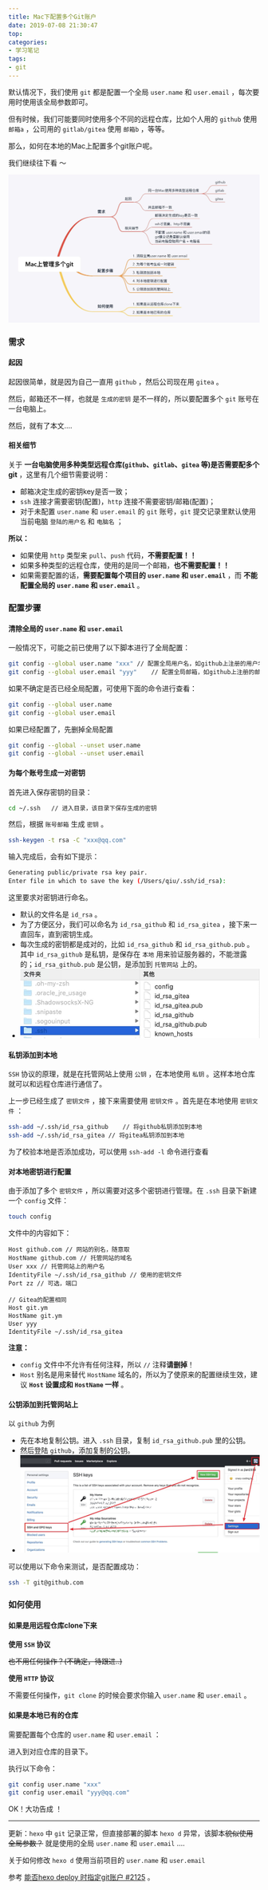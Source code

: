 ```yaml
---
title: Mac下配置多个Git账户
date: 2019-07-08 21:30:47
top:
categories:
- 学习笔记
tags:
- git
---
```


默认情况下，我们使用 `git` 都是配置一个全局 `user.name` 和 `user.email` ，每次要用时使用该全局参数即可。

但有时候，我们可能要同时使用多个不同的远程仓库，比如个人用的 `github` 使用 `邮箱a` ，公司用的 `gitlab/gitea` 使用 `邮箱b` ，等等。

那么，如何在本地的Mac上配置多个git账户呢。

我们继续往下看 ～

<!--more-->

![](/images/mg-1.jpg)

### 需求

#### 起因

起因很简单，就是因为自己一直用 `github` ，然后公司现在用 `gitea`  。

然后，邮箱还不一样，也就是 `生成的密钥` 是不一样的，所以要配置多个 `git` 账号在一台电脑上。

然后，就有了本文....

#### 相关细节

关于 **一台电脑使用多种类型远程仓库(`github`、`gitlab`、`gitea` 等)是否需要配多个git** ，这里有几个细节需要说明：

- 邮箱决定生成的密钥key是否一致；
- `ssh` 连接才需要密钥(配置)，`http` 连接不需要密钥/邮箱(配置)；
- 对于未配置 `user.name` 和 `user.email` 的 `git` 账号，`git` 提交记录里默认使用当前电脑 `登陆的用户名` 和 `电脑名` ；

**所以：**

- 如果使用 `http` 类型来 `pull`、`push` 代码，**不需要配置！！** 
- 如果多种类型的远程仓库，使用的是同一个邮箱，**也不需要配置！！**
- 如果需要配置的话，**需要配置每个项目的 `user.name` 和 `user.email`** ，而 **不能配置全局的 `user.name` 和 `user.email`** 。

### 配置步骤

#### 清除全局的 `user.name` 和 `user.email`

一般情况下，可能之前已使用了以下脚本进行了全局配置：

```bash
git config --global user.name "xxx"	// 配置全局用户名，如github上注册的用户名
git config --global user.email "yyy"	// 配置全局邮箱，如github上注册的邮箱
```

如果不确定是否已经全局配置，可使用下面的命令进行查看：

```bash
git config --global user.name
git config --global user.email
```

如果已经配置了，先删掉全局配置

```bash
git config --global --unset user.name
git config --global --unset user.email
```

#### 为每个账号生成一对密钥

首先进入保存密钥的目录：

```bash
cd ~/.ssh	// 进入目录，该目录下保存生成的密钥
```

然后，根据 `账号邮箱` 生成 `密钥` 。

```bash
ssh-keygen -t rsa -C "xxx@qq.com"
```

输入完成后，会有如下提示：

```bash
Generating public/private rsa key pair.
Enter file in which to save the key (/Users/qiu/.ssh/id_rsa):
```

这里要求对密钥进行命名。

- 默认的文件名是 `id_rsa` 。
- 为了方便区分，我们可以命名为 `id_rsa_github` 和 `id_rsa_gitea` ，接下来一直回车，直到密钥生成。
- 每次生成的密钥都是成对的，比如 `id_rsa_github` 和 `id_rsa_github.pub` 。其中 `id_rsa_github` 是私钥，是保存在 `本地` 用来验证服务器的，不能泄露的；`id_rsa_github.pub` 是公钥，是添加到 `托管网站` 上的。
- ![](/images/mg-2.jpg)

#### 私钥添加到本地

`SSH` 协议的原理，就是在托管网站上使用 `公钥` ，在本地使用 `私钥` 。这样本地仓库就可以和远程仓库进行通信了。

上一步已经生成了 `密钥文件` ，接下来需要使用 `密钥文件` 。首先是在本地使用 `密钥文件` ：

```bash
ssh-add ~/.ssh/id_rsa_github	// 将github私钥添加到本地
ssh-add ~/.ssh/id_rsa_gitea	// 将gitea私钥添加到本地
```

为了校验本地是否添加成功，可以使用 `ssh-add -l` 命令进行查看

#### 对本地密钥进行配置

由于添加了多个 `密钥文件` ，所以需要对这多个密钥进行管理。在 `.ssh` 目录下新建一个 `config` 文件：

```bash
touch config
```

文件中的内容如下：

```
Host github.com // 网站的别名，随意取
HostName github.com // 托管网站的域名
User xxx // 托管网站上的用户名
IdentityFile ~/.ssh/id_rsa_github // 使用的密钥文件
Port zz	// 可选，端口

// Gitea的配置相同
Host git.ym
HostName git.ym
User yyy
IdentityFile ~/.ssh/id_rsa_gitea
```

**注意：**

- `config` 文件中不允许有任何注释，所以 `//` 注释**请删掉**！
- `Host` 别名是用来替代 `HostName` 域名的，所以为了使原来的配置继续生效，建议 **`Host` 设置成和 `HostName` 一样** 。

#### 公钥添加到托管网站上

以 `github` 为例

- 先在本地复制公钥。进入 `.ssh` 目录，复制 `id_rsa_github.pub` 里的公钥。
- 然后登陆 `github`，添加复制的公钥。
- ![](/images/mg-3.jpg)

可以使用以下命令来测试，是否配置成功：

```bash
ssh -T git@github.com
```

### 如何使用

#### 如果是用远程仓库clone下来

**使用 `SSH` 协议**

~~也不用任何操作？(不确定，待跟进..)~~

**使用 `HTTP` 协议**

不需要任何操作，`git clone` 的时候会要求你输入 `user.name` 和 `user.email` 。

#### 如果是本地已有的仓库

需要配置每个仓库的 `user.name` 和 `user.email` ：

进入到对应仓库的目录下。

执行以下命令：

```bash
git config user.name "xxx"
git config user.email "yyy@qq.com"
```

OK！大功告成 ！

---

更新：`hexo` 中 `git` 记录正常，但直接部署的脚本 `hexo d` 异常，该脚本~~貌似使用全局参数？~~ 就是使用的全局 `user.name` 和 `user.email` ....

关于如何修改 `hexo d` 使用当前项目的 `user.name` 和 `user.email` 

参考 [能否hexo deploy 时指定git账户 #2125](https://github.com/hexojs/hexo/issues/2125) 。